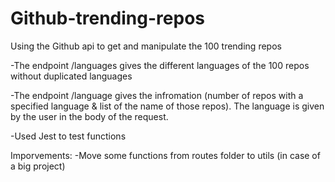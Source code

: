 # Github-trending-repos
Using the Github api to get and manipulate the 100 trending repos

-The endpoint /languages gives the different languages of the 100 repos without duplicated languages

-The endpoint /language gives the infromation (number of repos with a specified language & list of the name of those repos). 
 The language is given by the user in the body of the request.
 
-Used Jest to test functions

Imporvements:
-Move some functions from routes folder to utils (in case of a big project)
 
